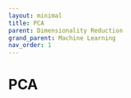 ```yaml
---
layout: minimal
title: PCA
parent: Dimensionality Reduction
grand_parent: Machine Learning
nav_order: 1
---
```


# PCA
